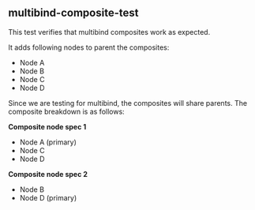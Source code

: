 ## multibind-composite-test

This test verifies that multibind composites work as expected.

It adds following nodes to parent the composites:

* Node A
* Node B
* Node C
* Node D

Since we are testing for multibind, the composites will share parents.
The composite breakdown is as follows:

**Composite node spec 1**

* Node A (primary)
* Node C
* Node D

**Composite node spec 2**

* Node B
* Node D (primary)
